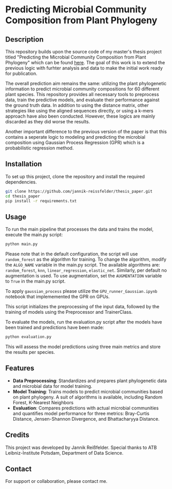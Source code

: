 # Predicting Microbial Community Composition from Plant Phylogeny

## Description
This repository builds upon the source code of my master's thesis project titled "Predicting the Microbial Community Composition from Plant Phylogeny" which can be found [here](https://github.com/jannik-reissfelder/thesis).
The goal of this work is to extend the previous logic with furhter analysis and data to make the initial work ready for publication.

The overall prediction aim remains the same: utilizing the plant phylogenetic information to predict microbial community compositions for 60 different plant species. This repository provides all necessary tools to preprocess data, train the predictive models, and evaluate their performance against the ground truth data.
In addition to using the distance matrix, other strategies like using the aligned sequences directly, or using a k-mers approach have also been conducted. However, these logics are mainly discarded as they did worse the results.

Another important difference to the previous version of the paper is that this contains a seperate logic to modeling and predicting the microbial composition using  Gaussian Process Regression (GPR) which is a probabilistic regression method.

## Installation
To set up this project, clone the repository and install the required dependencies.

```bash
git clone https://github.com/jannik-reissfelder/thesis_paper.git
cd thesis_paper
pip install -r requirements.txt
```

## Usage
To run the main pipeline that processes the data and trains the model, execute the main.py script:

```bash
python main.py
```

Please note that in the default configuration, the script will use ``random_forest`` as the algorithm for training. To change the algorithm, modify the ``ALGO_NAME`` variable in the main.py script. The available algorithms are: ``random_forest``, ``knn``, ``linear_regression``, ``elastic_net``. 
Similarly, per default no augmentation is used. To use augmentation, set the ``AUGMENTATION`` variable to ``True`` in the main.py script.

To apply ``gaussian_process`` please utilize the ``GPU_runner_Gaussian.ipynb`` notebook that implememented the GPR on GPUs.


This script initializes the preprocessing of the input data, followed by the training of models using the Preprocessor and TrainerClass.

To evaluate the models, run the evaluation.py script after the models have been trained and predictions have been made:

```bash
python evaluation.py
```

This will assess the model predictions using three main metrics and store the results per species.


## Features
- **Data Preprocessing**: Standardizes and prepares plant phylogenetic data and microbial data for model training.
- **Model Training**: Trains models to predict microbial communities based on plant phylogeny. A suit of algorithms is available, including Random Forest, K-Nearest Neighbors
- **Evaluation**: Compares predictions with actual microbial communities and quantifies model performance for three metrics: Bray-Curtis Distance, Jensen-Shannon Divergence, and Bhattacharyya Distance.




## Credits
This project was developed by Jannik Reißfelder. Special thanks to ATB Leibniz-Institute Potsdam, Department of Data Science.

## Contact
For support or collaboration, please contact me.

